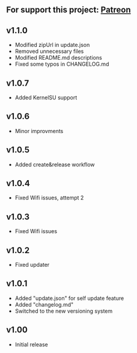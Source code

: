 For support this project: [Patreon](https://avalibeyaz.com/patreon)  
--------------
  
## v1.1.0  
- Modified zipUrl in update.json
- Removed unnecessary files
- Modified README.md descriptions
- Fixed some typos in CHANGELOG.md  
  
## v1.0.7  
- Added KernelSU support  
  
## v1.0.6  
- Minor improvments
  
## v1.0.5  
- Added create&release workflow  
    
## v1.0.4  
- Fixed Wifi issues, attempt 2  
  
## v1.0.3  
- Fixed Wifi issues  
  
## v1.0.2  
- Fixed updater  
  
## v1.0.1  
- Added "update.json" for self update feature  
- Added "changelog.md"  
- Switched to the new versioning system  
  
## v1.00  
- Initial release
